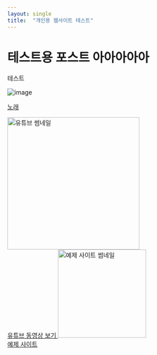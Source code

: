 ```yaml
---
layout: single
title:  "개인용 웹사이트 테스트"
---
```


# 테스트용 포스트 아아아아아

테스트

![image](https://i.namu.wiki/i/c4ydFYf2BImS4tC0LzQx1pshjXVEEW_J50m4i98yL1r-2twwNxchm_Sjnwzjwslysm10BG5YaZI1N6i77uBa9Q.webp) 

<a href="https://www.youtube.com/watch?v=CyOAmEihVHs" target="_blank">노래</a>

<a href="https://www.youtube.com/watch?v=CyOAmEihVHs" target="_blank">

  
  <img src="https://img.youtube.com/vi/CyOAmEihVHs/0.jpg" alt="유튜브 썸네일" style="width: 300px; height: auto;">
  <br>유튜브 동영상 보기
</a>


<a href="https://www.youtube.com/watch?v=CyOAmEihVHs" target="_blank">
  <img src="https://image.bugsm.co.kr/album/images/500/8783/878393.jpg" alt="예제 사이트 썸네일" style="width: 200px; height: 200px;">
  <br>예제 사이트
</a>

